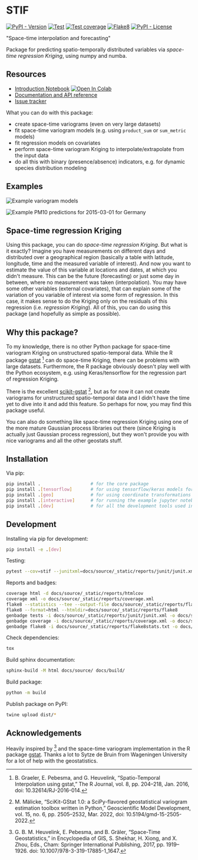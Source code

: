 # STIF

[![PyPI - Version](https://img.shields.io/pypi/v/stif)](https://pypi.org/project/stif/)
[![Test](https://johannes.kopton.org/stif/_static/tests-badge.svg)](https://johannes.kopton.org/stif/_static/reports/junit/report.html)
[![Test coverage](https://johannes.kopton.org/stif/_static/coverage-badge.svg)](https://johannes.kopton.org/stif/_static/reports/htmlcov/index.html)
[![Flake8](https://johannes.kopton.org/stif/_static/flake8-badge.svg)](https://johannes.kopton.org/stif/_static/reports/flake8)
[![PyPI - License](https://img.shields.io/pypi/l/stif)](https://github.com/johanneskopton/stif/blob/main/LICENSE)


"Space-time interpolation and forecasting"

Package for predicting spatio-temporally distributed variables via *space-time regression Kriging*, using numpy and numba.

## Resources

* [Introduction Notebook](https://github.com/johanneskopton/stif/blob/main/docs/introduction.ipynb) <a target="_blank" href="https://colab.research.google.com/github/johanneskopton/stif/blob/main/docs/introduction.ipynb"><img src="https://colab.research.google.com/assets/colab-badge.svg" alt="Open In Colab"/></a>
* [Documentation and API reference](https://johannes.kopton.org/stif)
* [Issue tracker](https://github.com/johanneskopton/stif/issues)

What you can do with this package:

* create space-time variograms (even on very large datasets)
* fit space-time variogram models (e.g. using `product_sum` or `sum_metric` models)
* fit regression models on covariates
* perform space-time variogram Kriging to interpolate/extrapolate from the input data
* do all this with binary (presence/absence) indicators, e.g. for dynamic species distribution modeling

## Examples

![Example variogram models](https://raw.githubusercontent.com/johanneskopton/stif/main/docs/source/_static/demo_variogram.png)

![Example PM10 predictions for 2015-03-01 for Germany](https://raw.githubusercontent.com/johanneskopton/stif/main/docs/source/_static/demo_map.png)

## Space-time regression Kriging
Using this package, you can do _space-time regression Kriging_. But what is it exactly? Imagine you have measurements on different days and distributed over a geographical region (basically a table with latitude, longitude, time and the measured variable of interest). And now you want to estimate the value of this variable at locations and dates, at which you didn't measure. This can be the future (forecasting) or just some day in between, where no measurement was taken (interpolation). You may have some other variables (external covariates), that can explain some of the variation of you variable of interest via some form of regression. In this case, it makes sense to do the Kriging only on the residuals of this regression (i.e. *regression Kriging*). All of this, you can do using this package (and hopefully as simple as possible).


## Why this package?
To my knowledge, there is no other Python package for space-time variogram Kriging on unstructured spatio-temporal data. While the R package [gstat](http://r-spatial.github.io/gstat/) [^1] can do space-time Kriging, there can be problems with large datasets. Furthermore, the R package obviously doesn't play well with the Python ecosystem, e.g. using Keras/tensorflow for the regression part of regression Kriging.

There is the excellent [scikit-gstat](https://github.com/mmaelicke/scikit-gstat) [^2], but as for now it can not create variograms for unstructured spatio-temporal data and I didn't have the time yet to dive into it and add this feature. So perhaps for now, you may find this package useful.

You can also do something like space-time regression Kriging using one of the more mature Gaussian process libraries out there (since Kriging is actually just Gaussian process regression), but they won't provide you with nice variograms and all the other geostats stuff.

<!--
<center><img src="https://raw.githubusercontent.com/johanneskopton/stif/main/docs/source/_static/demo1.gif" alt="Example: PM10 values in Germany" width="500"/></center>
-->
## Installation

Via pip:

```sh
pip install .                   # for the core package
pip install .[tensorflow]       # for using tensorflow/keras models for covariate regression
pip install .[geo]              # for using coordinate transformations and geo I/O
pip install .[interactive]      # for running the example jupyter notebooks
pip install .[dev]              # for all the development tools used in this project
```

## Development

Installing via pip for development:

```sh
pip install -e .[dev]
```

Testing:

```sh
pytest --cov=stif --junitxml=docs/source/_static/reports/junit/junit.xml --html=docs/source/_static/reports/junit/report.html
```

Reports and badges:
```sh
coverage html -d docs/source/_static/reports/htmlcov
coverage xml -o docs/source/_static/reports/coverage.xml
flake8 --statistics --tee --output-file docs/source/_static/reports/flake8stats.txt
flake8 --format=html --htmldir=docs/source/_static/reports/flake8
genbadge tests -i docs/source/_static/reports/junit/junit.xml -o docs/source/_static/tests-badge.svg
genbadge coverage -i docs/source/_static/reports/coverage.xml -o docs/source/_static/coverage-badge.svg
genbadge flake8 -i docs/source/_static/reports/flake8stats.txt -o docs/source/_static/flake8-badge.svg
```

Check dependencies:
```sh
tox
```

Build sphinx documentation:
```sh
sphinx-build -M html docs/source/ docs/build/
```

Build package:
```sh
python -m build
```

Publish package on PyPI:
```sh
twine upload dist/*
```

## Acknowledgements
Heavily inspired by [^3] and the space-time variogram implementation in the R package [gstat](http://r-spatial.github.io/gstat/). Thanks a lot to Sytze de Bruin from Wageningen University for a lot of help with the geostatistics.

[^1]: B. Graeler, E. Pebesma, and G. Heuvelink, “Spatio-Temporal Interpolation using gstat,” The R Journal, vol. 8, pp. 204–218, Jan. 2016, doi: 10.32614/RJ-2016-014.

[^2]: M. Mälicke, “SciKit-GStat 1.0: a SciPy-flavored geostatistical variogram estimation toolbox written in Python,” Geoscientific Model Development, vol. 15, no. 6, pp. 2505–2532, Mar. 2022, doi: 10.5194/gmd-15-2505-2022.

[^3]: G. B. M. Heuvelink, E. Pebesma, and B. Gräler, “Space-Time Geostatistics,” in Encyclopedia of GIS, S. Shekhar, H. Xiong, and X. Zhou, Eds., Cham: Springer International Publishing, 2017, pp. 1919–1926. doi: 10.1007/978-3-319-17885-1_1647.
